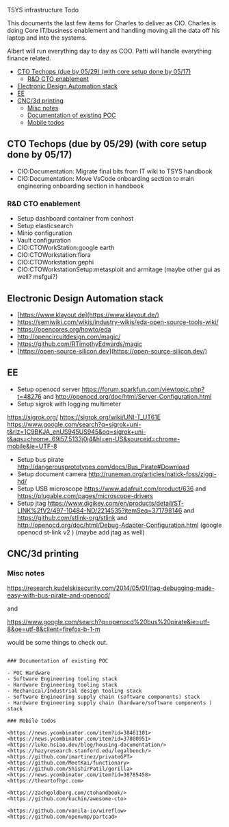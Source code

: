 TSYS infrastructure Todo

This documents the last few items for Charles to deliver as CIO. Charles is doing Core IT/business enablement and handling moving all the data off his laptop and into the systems.

Albert will run everything day to day as COO. Patti will handle everything finance related.

- [CTO Techops (due by 05/29) (with core setup done by 05/17)](#cto-techops-due-by-0529-with-core-setup-done-by-0517)
  - [R\&D CTO enablement](#rd-cto-enablement)
- [Electronic Design Automation stack](#electronic-design-automation-stack)
- [EE](#ee)
- [CNC/3d printing](#cnc3d-printing)
  - [Misc notes](#misc-notes)
  - [Documentation of existing POC](#documentation-of-existing-poc)
  - [Mobile todos](#mobile-todos)

## CTO Techops (due by 05/29) (with core setup done by 05/17)

- CIO:Documentation: Migrate final bits from IT wiki to TSYS handbook
- CIO:Documentation: Move VsCode onboarding section to main engineering onboarding section in handbook

### R&D CTO enablement

- Setup dashboard container from conhost
- Setup elasticsearch
- Minio configuration
- Vault configuration
- CIO:CTOWorkStation:google earth
- CIO:CTOWorkstation:flora
- CIO:CTOWorkstation:gephi
- CIO:CTOWorkstationSetup:metasploit and armitage (maybe other gui as well? msfgui?)

## Electronic Design Automation stack

- [https://www.klayout.de](https://www.klayout.de/)
- <https://semiwiki.com/wikis/industry-wikis/eda-open-source-tools-wiki/>
- <https://opencores.org/howto/eda>
- <http://opencircuitdesign.com/magic/>
- <https://github.com/RTimothyEdwards/magic>
- [https://open-source-silicon.dev](https://open-source-silicon.dev/)

## EE

- Setup openocd server <https://forum.sparkfun.com/viewtopic.php?t=48276> and <http://openocd.org/doc/html/Server-Configuration.html>
- Setup sigrok with logging multimeter

<https://sigrok.org/>
<https://sigrok.org/wiki/UNI-T_UT61E>
<https://www.google.com/search?q=sigrok+uni-t&rlz=1C9BKJA_enUS945US945&oq=sigrok+uni-t&aqs=chrome..69i57.5133j0j4&hl=en-US&sourceid=chrome-mobile&ie=UTF-8>

- Setup bus pirate <http://dangerousprototypes.com/docs/Bus_Pirate#Download>
- Setup document camera <http://runeman.org/articles/natick-foss/ziggi-hd/>
- Setup USB microscope <https://www.adafruit.com/product/636> and <https://plugable.com/pages/microscope-drivers>
- Setup jtag <https://www.digikey.com/en/products/detail/ST-LINK%2fV2/497-10484-ND/2214535?itemSeq=371798146> and <https://github.com/stlink-org/stlink> and <http://openocd.org/doc/html/Debug-Adapter-Configuration.html> (google openocd st-link v2 ) (maybe add jtag as well)

## CNC/3d printing

### Misc notes

<https://research.kudelskisecurity.com/2014/05/01/jtag-debugging-made-easy-with-bus-pirate-and-openocd/>

and

<https://www.google.com/search?q=openocd%20bus%20pirate&ie=utf-8&oe=utf-8&client=firefox-b-1-m>

would be some things to check out.
```

### Documentation of existing POC

- POC Hardware
- Software Engineering tooling stack
- Hardware Engineering tooling stack
- Mechanical/Industrial design tooling stack
- Software Engineering supply chain (software components) stack
- Hardware Engineering supply chain (hardware/software components ) stack

### Mobile todos

<https://news.ycombinator.com/item?id=38461101>
<https://news.ycombinator.com/item?id=37800951>
<https://luke.hsiao.dev/blog/housing-documentation/>
<https://hazyresearch.stanford.edu/legalbench/>
<https://github.com/imartinez/privateGPT>
<https://github.com/MeetKai/functionary>
<https://github.com/ShishirPatil/gorilla>
<https://news.ycombinator.com/item?id=38785458>
<https://theartofhpc.com>

<https://zachgoldberg.com/ctohandbook/>
<https://github.com/kuchin/awesome-cto>

<https://github.com/vanila-io/wireflow>
<https://github.com/openvmp/partcad>